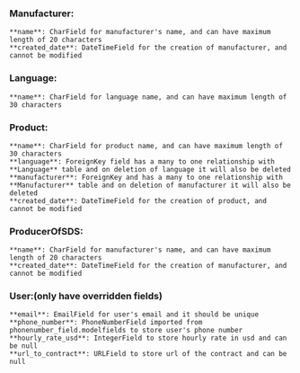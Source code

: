 
### Manufacturer:
    **name**: CharField for manufacturer's name, and can have maximum length of 20 characters
    **created_date**: DateTimeField for the creation of manufacturer, and cannot be modified
 
### Language:
    **name**: CharField for language name, and can have maximum length of 30 characters

### Product:
    **name**: CharField for product name, and can have maximum length of 30 characters    
    **language**: ForeignKey field has a many to one relationship with **Language** table and on deletion of language it will also be deleted
    **manufacturer**: ForeignKey and has a many to one relationship with **Manufacturer** table and on deletion of manufacturer it will also be deleted
    **created_date**: DateTimeField for the creation of product, and cannot be modified

### ProducerOfSDS: 
    **name**: CharField for manufacturer's name, and can have maximum length of 20 characters
    **created_date**: DateTimeField for the creation of manufacturer, and cannot be modified

### User:(only have overridden fields)
    **email**: EmailField for user's email and it should be unique
    **phone_number**: PhoneNumberField imported from phonenumber_field.modelfields to store user's phone number
    **hourly_rate_usd**: IntegerField to store hourly rate in usd and can be null
    **url_to_contract**: URLField to store url of the contract and can be null
    
    